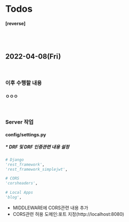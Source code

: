 # Todos
#### [reverse]
<br/><br/>

## 2022-04-08(Fri)
<br/>

### 이후 수행할 내용
#### ㅇㅇㅇ
<br/>

### Server 작업
#### config/settings.py
##### * DRF 및 DRF 인증관련 내용 설정
```python
# Django
'rest_framework',
'rest_framework_simplejwt',

# CORS
'corsheaders',

# Local Apps
'blog',
```
* MIDDLEWARE에 CORS관련 내용 추가
* CORS관련 허용 도메인:포트 지정(http://localhost:8080)
